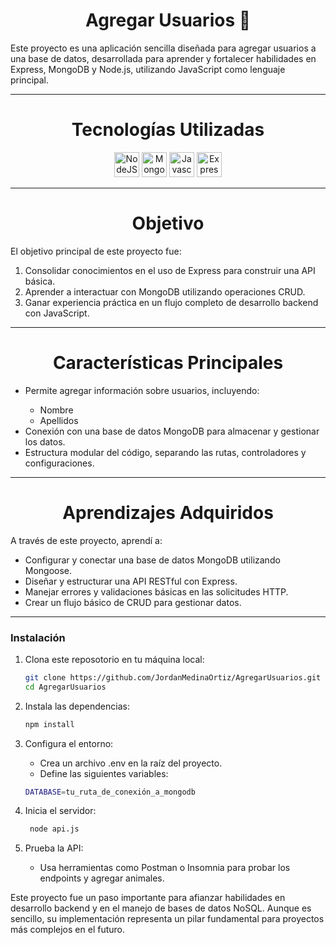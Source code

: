 <h1 align="center">Agregar Usuarios 👥</h1>
<p>Este proyecto es una aplicación sencilla diseñada para agregar usuarios a una base de datos, desarrollada para aprender y fortalecer habilidades en Express, MongoDB y Node.js, utilizando JavaScript como lenguaje principal.</p>
<hr>
<h1 align="center">Tecnologías Utilizadas</h1>
<div align="center">
  <img src="https://cdn.jsdelivr.net/gh/devicons/devicon/icons/nodejs/nodejs-original.svg" height="40" alt="NodeJS"/>
  <img src="https://cdn.jsdelivr.net/gh/devicons/devicon@latest/icons/mongodb/mongodb-original.svg" height="40" alt="MongoDB"/>
  <img src="https://cdn.jsdelivr.net/gh/devicons/devicon/icons/javascript/javascript-original.svg" height="40" alt="Javascript"/>
  <img src="https://cdn.jsdelivr.net/gh/devicons/devicon@latest/icons/express/express-original-wordmark.svg" height="40" alt="Express" />
</div>
<hr>
<h1 align="center">Objetivo</h1>
<p>El objetivo principal de este proyecto fue:</p>
<ol>
  <li>Consolidar conocimientos en el uso de Express para construir una API básica.</li>
  <li>Aprender a interactuar con MongoDB utilizando operaciones CRUD.</li>
  <li>Ganar experiencia práctica en un flujo completo de desarrollo backend con JavaScript.</li>
</ol>
<hr>
<h1 align="center">Características Principales</h1>
<ul>
  <li>Permite agregar información sobre usuarios, incluyendo:</li>
  <ul>
    <li>Nombre</li>
    <li>Apellidos</li>
  </ul>
  <li>Conexión con una base de datos MongoDB para almacenar y gestionar los datos.</li>
  <li>Estructura modular del código, separando las rutas, controladores y configuraciones.</li>
</ul>
<hr>
<h1 align="center">Aprendizajes Adquiridos</h1>
<p>A través de este proyecto, aprendí a:</p>
<ul>
  <li>Configurar y conectar una base de datos MongoDB utilizando Mongoose.</li>
  <li>Diseñar y estructurar una API RESTful con Express.</li>
  <li>Manejar errores y validaciones básicas en las solicitudes HTTP.</li>
  <li>Crear un flujo básico de CRUD para gestionar datos.</li>
</ul>
<hr>

### Instalación

1. Clona este reposotorio en tu máquina local:

   ```sh
   git clone https://github.com/JordanMedinaOrtiz/AgregarUsuarios.git
   cd AgregarUsuarios
   ```

2. Instala las dependencias:

   ```sh
   npm install
   ```

3. Configura el entorno:
   <ul>
     <li>Crea un archivo .env en la raíz del proyecto.</li>
     <li>Define las siguientes variables:</li>
   </ul>
   
   
   ```sh
   DATABASE=tu_ruta_de_conexión_a_mongodb
   ```
 4. Inicia el servidor:
    
    ```sh
     node api.js
    ```
 5. Prueba la API:
    <ul>
      <li>Usa herramientas como Postman o Insomnia para probar los endpoints y agregar animales.</li>
    </ul>
    
<p>Este proyecto fue un paso importante para afianzar habilidades en desarrollo backend y en el manejo de bases de datos NoSQL. Aunque es sencillo, su implementación representa un pilar fundamental para proyectos más complejos en el futuro.</p>

